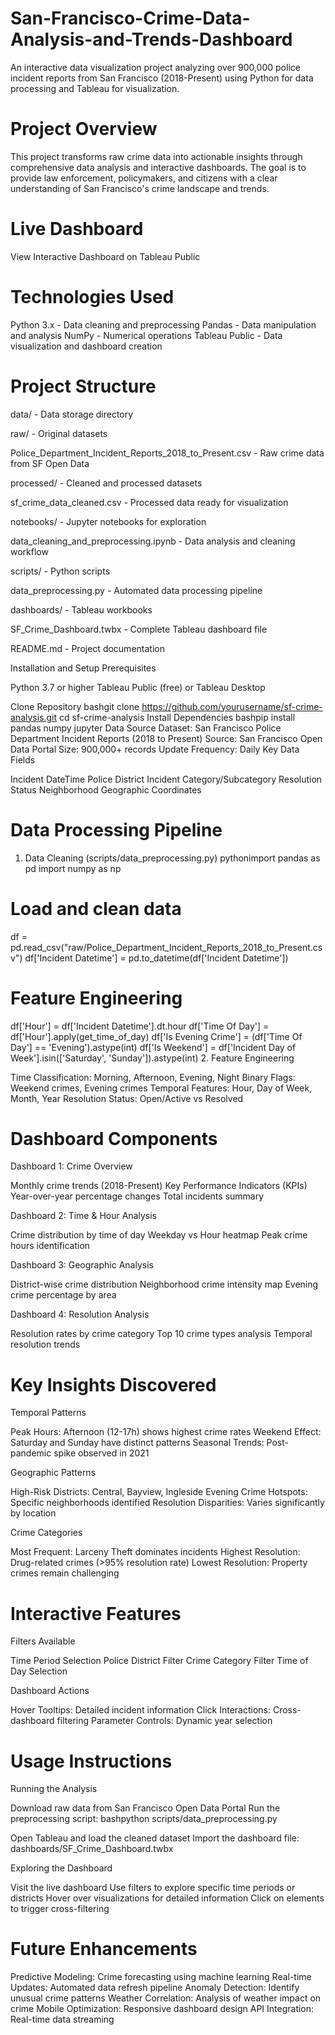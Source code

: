 # San-Francisco-Crime-Data-Analysis-and-Trends-Dashboard
An interactive data visualization project analyzing over 900,000 police incident reports from San Francisco (2018-Present) using Python for data processing and Tableau for visualization.

# Project Overview
This project transforms raw crime data into actionable insights through comprehensive data analysis and interactive dashboards. The goal is to provide law enforcement, policymakers, and citizens with a clear understanding of San Francisco's crime landscape and trends.

# Live Dashboard
View Interactive Dashboard on Tableau Public

# Technologies Used

Python 3.x - Data cleaning and preprocessing
Pandas - Data manipulation and analysis
NumPy - Numerical operations
Tableau Public - Data visualization and dashboard creation

# Project Structure
data/ - Data storage directory

raw/ - Original datasets

Police_Department_Incident_Reports_2018_to_Present.csv - Raw crime data from SF Open Data

processed/ - Cleaned and processed datasets

sf_crime_data_cleaned.csv - Processed data ready for visualization

notebooks/ - Jupyter notebooks for exploration

data_cleaning_and_preprocessing.ipynb - Data analysis and cleaning workflow

scripts/ - Python scripts

data_preprocessing.py - Automated data processing pipeline

dashboards/ - Tableau workbooks

SF_Crime_Dashboard.twbx - Complete Tableau dashboard file

README.md - Project documentation

Installation and Setup
Prerequisites

Python 3.7 or higher
Tableau Public (free) or Tableau Desktop

Clone Repository
bashgit clone https://github.com/yourusername/sf-crime-analysis.git
cd sf-crime-analysis
Install Dependencies
bashpip install pandas numpy jupyter
Data Source
Dataset: San Francisco Police Department Incident Reports (2018 to Present)
Source: San Francisco Open Data Portal
Size: 900,000+ records
Update Frequency: Daily
Key Data Fields

Incident DateTime
Police District
Incident Category/Subcategory
Resolution Status
Neighborhood
Geographic Coordinates

# Data Processing Pipeline
1. Data Cleaning (scripts/data_preprocessing.py)
pythonimport pandas as pd
import numpy as np

# Load and clean data
df = pd.read_csv("raw/Police_Department_Incident_Reports_2018_to_Present.csv")
df['Incident Datetime'] = pd.to_datetime(df['Incident Datetime'])

# Feature Engineering
df['Hour'] = df['Incident Datetime'].dt.hour
df['Time Of Day'] = df['Hour'].apply(get_time_of_day)
df['Is Evening Crime'] = (df['Time Of Day'] == 'Evening').astype(int)
df['Is Weekend'] = df['Incident Day of Week'].isin(['Saturday', 'Sunday']).astype(int)
2. Feature Engineering

Time Classification: Morning, Afternoon, Evening, Night
Binary Flags: Weekend crimes, Evening crimes
Temporal Features: Hour, Day of Week, Month, Year
Resolution Status: Open/Active vs Resolved

# Dashboard Components
Dashboard 1: Crime Overview

Monthly crime trends (2018-Present)
Key Performance Indicators (KPIs)
Year-over-year percentage changes
Total incidents summary

Dashboard 2: Time & Hour Analysis

Crime distribution by time of day
Weekday vs Hour heatmap
Peak crime hours identification

Dashboard 3: Geographic Analysis

District-wise crime distribution
Neighborhood crime intensity map
Evening crime percentage by area

Dashboard 4: Resolution Analysis

Resolution rates by crime category
Top 10 crime types analysis
Temporal resolution trends

# Key Insights Discovered
Temporal Patterns

Peak Hours: Afternoon (12-17h) shows highest crime rates
Weekend Effect: Saturday and Sunday have distinct patterns
Seasonal Trends: Post-pandemic spike observed in 2021

Geographic Patterns

High-Risk Districts: Central, Bayview, Ingleside
Evening Crime Hotspots: Specific neighborhoods identified
Resolution Disparities: Varies significantly by location

Crime Categories

Most Frequent: Larceny Theft dominates incidents
Highest Resolution: Drug-related crimes (>95% resolution rate)
Lowest Resolution: Property crimes remain challenging

# Interactive Features
Filters Available

Time Period Selection
Police District Filter
Crime Category Filter
Time of Day Selection

Dashboard Actions

Hover Tooltips: Detailed incident information
Click Interactions: Cross-dashboard filtering
Parameter Controls: Dynamic year selection

# Usage Instructions
Running the Analysis

Download raw data from San Francisco Open Data Portal
Run the preprocessing script:
bashpython scripts/data_preprocessing.py

Open Tableau and load the cleaned dataset
Import the dashboard file: dashboards/SF_Crime_Dashboard.twbx

Exploring the Dashboard

Visit the live dashboard
Use filters to explore specific time periods or districts
Hover over visualizations for detailed information
Click on elements to trigger cross-filtering

# Future Enhancements

 Predictive Modeling: Crime forecasting using machine learning
 Real-time Updates: Automated data refresh pipeline
 Anomaly Detection: Identify unusual crime patterns
 Weather Correlation: Analysis of weather impact on crime
 Mobile Optimization: Responsive dashboard design
 API Integration: Real-time data streaming

